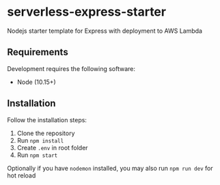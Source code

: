 # serverless-express-starter
Nodejs starter template for Express with deployment to AWS Lambda

## Requirements

Development requires the following software:

* Node (10.15+)

## Installation

Follow the installation steps:

1. Clone the repository
3. Run `npm install`
4. Create `.env` in root folder
5. Run `npm start`

Optionally if you have `nodemon` installed, you may also run `npm run dev` for hot reload
